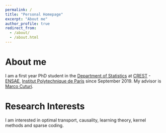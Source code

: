 ```yaml
---
permalink: /
title: "Personal Homepage"
excerpt: "About me"
author_profile: true
redirect_from: 
  - /about/
  - /about.html
---
```

About me
=====
I am a first year PhD student in the [Department of Statistics](http://crest.science/people/statistics) at [CREST](http://crest.science) - [ENSAE](https://www.ensae.fr), [Institut Polytechnique de Paris](https://www.ip-paris.fr) since September 2019. My advisor is [Marco Cuturi](https://marcocuturi.net).

Research Interests
=====
I am interested in optimal transport, causality, learning theory, kernel methods and sparse coding.


